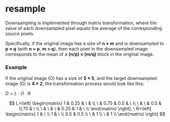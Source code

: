 # resample

Downsampling is implemented through matrix transformation, where the value of each downsampled pixel equals the average of the corresponding source pixels.

Specifically, if the original image has a size of **n × m** and is downsampled to **p × q** (with **n > p**, **m > q**), then each pixel in the downsampled image corresponds to the mean of a **(n/p) × (m/q)** block in the original image.

### Example

If the original image (O) has a size of **5 × 5**, and the target downsampled image (D) is **4 × 2**, the transformation process would look like this:

$D=L \cdot O \cdot R$

$$
L=\left[
\begin{matrix}
1 & 0.25 & \ & \\
 \  & 0.75 & 0.5 &  \ \\
 \  &  \  & 0.5 & 0.75 &  \ \\
 \  &  \  & \ & 0.25 &  1 & \ \\
\end{matrix}
\right], \
R=\left[
\begin{matrix}
1 & \ \\
1 & \ \\
0.5 & 0.5 \\
\ & 1 \\
\ & 1 \\
\end{matrix}
\right]
$$
